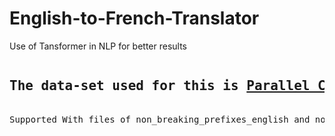 # English-to-French-Translator
Use of Tansformer in NLP for better results
<pre>
<b><h2>The data-set used for this is <a href = "https://www.statmt.org/europarl/">Parallel Corpus French to English</a></h2></b>
Supported With files of non_breaking_prefixes_english and non_breaking_prefixes_french

</pre>
